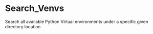 # Search_Venvs
Search all available Python Virtual environments under a specific given directory location
